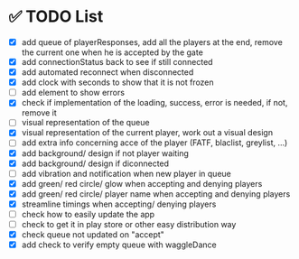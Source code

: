 # ✅ TODO List

- [x] add queue of playerResponses, add all the players at the end, remove the current one when he is accepted by the gate
- [x] add connectionStatus back to see if still connected
- [x] add automated reconnect when disconnected
- [x] add clock with seconds to show that it is not frozen
- [ ] add element to show errors
- [x] check if implementation of the loading, success, error is needed, if not, remove it
- [ ] visual representation of the queue
- [x] visual representation of the current player, work out a visual design
- [ ] add extra info concerning acce of the player (FATF, blaclist, greylist, ...)
- [x] add background/ design if not player waiting
- [x] add background/ design if diconnected
- [ ] add vibration and notification when new player in queue
- [x] add green/ red circle/ glow when accepting and denying players
- [x] add green/ red circle/ player name when accepting and denying players
- [x] streamline timings when accepting/ denying players
- [ ] check how to easily update the app
- [ ] check to get it in play store or other easy distribution way
- [x] check queue not updated on "accept"
- [x] add check to verify empty queue with waggleDance
